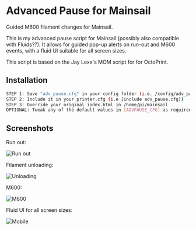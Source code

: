 # Advanced Pause for Mainsail

Guided M600 filament changes for Mainsail.

This is my advanced pause script for Mainsail (possibly also compatible with Fluids??). It allows for guided pop-up alerts on run-out and M600 events, with a fluid UI suitable for all screen sizes.

This script is based on the Jay Lexx's MOM script for for OctoPrint.
## Installation


```bash
STEP 1: Save "adv_pause.cfg" in your config folder (i.e. /config/adv_pause.cfg)
STEP 2: Include it in your printer.cfg (i.e [include adv_pause.cfg])
STEP 3: Override your original index.html in /home/pi/mainsail
OPTIONAL: Tweak any of the default values in [ADVPAUSE_CFG] as required
```
    
## Screenshots

Run out:

![Run out](https://preview.redd.it/l5pl7p400di91.png?width=485&format=png&auto=webp&s=2c0564893b8bbd541d3067ad58b14f791b7c5cef)

Filament unloading:

![Unloading](https://preview.redd.it/48d8fke10di91.png?width=477&format=png&auto=webp&s=657e21489ed468f0643566a6d0d6e0712439a78d)

M600:

![M600](https://preview.redd.it/zsi5hqp20di91.png?width=645&format=png&auto=webp&s=a45f016b65ce3d0fb45db8014b653ad0c6a29088)

Fluid UI for all screen sizes:

![Mobile](https://preview.redd.it/0ojee3540di91.png?width=720&format=png&auto=webp&s=5a7882473d0d381a4643e206303d2f329ade0219)
